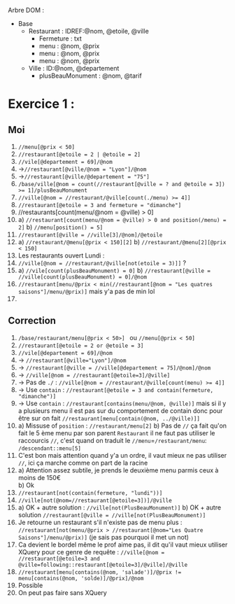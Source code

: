 Arbre DOM :
- Base
    - Restaurant : IDREF:@nom, @etoile, @ville
        - Fermeture : txt
        - menu : @nom, @prix
        - menu : @nom, @prix
        - menu : @nom, @prix
    - Ville : ID:@nom, @departement
        - plusBeauMonument : @nom, @tarif 

# Exercice 1 : 
## Moi
1) `//menu[@prix < 50]`
2) `//restaurant[@etoile = 2 | @etoile = 2]`
3) `//vile[@departement = 69]/@nom`
4) ->`//restaurant[@ville/@nom = "Lyon"]/@nom`
5) ->`//restaurant[@ville/@departement = "75"]`
6) `/base/ville[@nom = count(//restaurant[@ville = ? and @etoile = 3]) >= 1]/plusBeauMonument`
7) `//ville[@nom = //restaurant/@ville[count(./menu) >= 4]]`
8) `//restaurant[@etoile = 3 and fermeture = "dimanche"]`
9) //restaurants[count(menu/@nom = @ville) > 0]
10) 
    a) `//restaurant[count(menu/@nom = @ville) > 0 and position(/menu) = 2]`
    b) `//menu[position() = 5]`
11)  `//restaurant[@ville = //ville[3]/@nom]/@etoile`
12)  
    a) `//restaurant/@menu[@prix < 150][2]`
    b) `//restaurant/@menu[2][@prix < 150]`
13) Les restaurants ouvert Lundi : 
14) `//ville[@nom = //restaurant/@ville[not(etoile = 3)]]` ?
15) 
    a) `//vile[count(plusBeauMonument) = 0]`
    b) `//restaurant[@ville = //ville[count(plusBeauMonument) = 0]/@nom`
16) `//restaurant[menu/@prix < min(//restaurant[@nom = "Les quatres saisons"]/menu/@prix)]` mais y'a pas de min lol
17) 


## Correction
1) `/base/restaurant/menu[@prix < 50>] ` ou `//menu[@prix < 50]`
2) `//restaurant[@etoile = 2 or @etoile = 3]`
3) `//vile[@departement = 69]/@nom`
4) -> `//restaurant[@ville="Lyon"]/@nom`
5) -> `//restaurant[@ville = //ville[@departement = 75]/@nom]/@nom`
6) -> `//ville[@nom = //restaurant[@etoile=3]/@ville]`
7) -> Pas de `./` : `//ville[@nom = //restaurant/@ville[count(menu) >= 4]]`
8) -> Use `contain` : `//restaurant[@etoile = 3 and contain(fermeture, "dimanche")]`
9) -> Use `contain` : `//restaurant[contains(menu/@nom, @ville)]` mais si il y a plusieurs menu il est pas sur du comportement de contain donc pour être sur on fait `//restaurant[menu[contain(@nom, ../@ville)]]`
10) 
    a) Missuse of `position` : `//restaurant/menu[2]`
    b) Pas de `//` ça fait qu'on fait le 5 ème menu par son parent `Restaurant` il ne faut pas utiliser le raccourcis `//`, c'est quand on traduit le `//menu`=`/restaurant/menu`: `/descendant::menu[5]`
11)  C'est bon mais attention quand y'a un ordre, il vaut mieux ne pas utiliser `//`, ici ça marche comme on part de la racine
12)
    a) Attention assez subtile, je prends le deuxième menu parmis ceux à moins de 150€  
    b) Ok
13)  `//restaurant[not(contain(fermeture, "lundi"))]`
14)  `//ville[not(@nom=//restaurant[@etoile=3])]/@ville`
15)  
    a) OK + autre solution : `//ville[not(PlusBeauMonument)]`
    b) OK + autre solution `//restaurant[@ville = //ville[not(PlusBeauMonument)]`
16) Je retourne un restaurant s'il n'existe pas de menu plus : `//restaurant[not(menu/@prix > //restaurant[@nom="Les Quatre Saisons"]/menu/@prix)]` (je sais pas pourquoi il met un not)
17) Ca devient le bordel même le prof aime pas, il dit qu'il vaut mieux utiliser XQuery pour ce genre de requête : `//ville[@nom = //restaurant[@etoile=3 and @ville=following::restaurant[@etoile=3]/@ville]/@ville`
18) `//restaurant[menu[contains(@nom, 'salade')]/@prix != menu[contains(@nom, 'solde)]/@prix]/@nom`
19) Possible
20) On peut pas faire sans XQuery 


